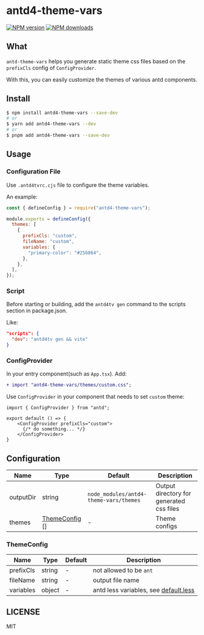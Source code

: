 # antd4-theme-vars

[![NPM version](https://img.shields.io/npm/v/antd4-theme-vars.svg?style=flat)](https://npmjs.com/package/antd4-theme-vars)
[![NPM downloads](http://img.shields.io/npm/dm/antd4-theme-vars.svg?style=flat)](https://npmjs.com/package/antd4-theme-vars)

## What

`antd-theme-vars` helps you generate static theme css files based on the `prefixCls` config of `ConfigProvider`.  

With this, you can easily customize the themes of various antd components.

## Install

```bash
$ npm install antd4-theme-vars --save-dev
# or
$ yarn add antd4-theme-vars --dev
# or
$ pnpm add antd4-theme-vars --save-dev
```

## Usage

### Configuration File

Use `.antd4tvrc.cjs` file to configure the theme variables.  

An example:

```js
const { defineConfig } = require("antd4-theme-vars");

module.exports = defineConfig({
  themes: [
    {
      prefixCls: "custom",
      fileName: "custom",
      variables: {
        "primary-color": "#25b864",
      },
    },
  ],
});
```

### Script

Before starting or building, add the `antd4tv gen` command to the scripts section in package.json.

Like:

```json
"scripts": {
  "dev": "antd4tv gen && vite"
}
```

### ConfigProvider

In your entry component(such as `App.tsx`). Add:

``` diff
+ import "antd4-theme-vars/themes/custom.css";
```

Use `ConfigProvider` in your component that needs to set `custom` theme:

```tsx
import { ConfigProvider } from "antd";

export default () => {
    <ConfigProvider prefixCls="custom">
      {/* do something... */}
    </ConfigProvider>
}
```

## Configuration

| Name      | Type                           | Default                                | Description                              |
| --------- | ------------------------------ | -------------------------------------- | ---------------------------------------- |
| outputDir | string                         | `node_modules/antd4-theme-vars/themes` | Output directory for generated css files |
| themes    | [ThemeConfig](#themeconfig) [] | -                                      | Theme configs                            |

### ThemeConfig

| Name      | Type   | Default | Description                                                                                                                            |
| --------- | ------ | ------- | -------------------------------------------------------------------------------------------------------------------------------------- |
| prefixCls | string | -       | not allowed to be `ant`                                                                                                                |
| fileName  | string | -       | output file name                                                                                                                       |
| variables | object | -       | antd less variables, see [default.less](https://github.com/ant-design/ant-design/blob/4.x-stable/components/style/themes/default.less) |

## LICENSE

MIT
